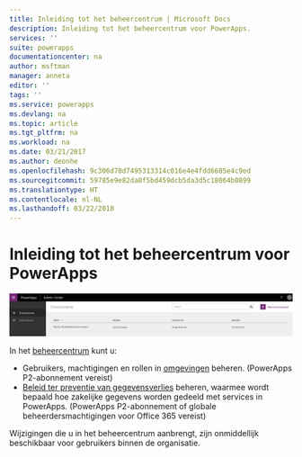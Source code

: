 ```yaml
---
title: Inleiding tot het beheercentrum | Microsoft Docs
description: Inleiding tot het beheercentrum voor PowerApps.
services: ''
suite: powerapps
documentationcenter: na
author: msftman
manager: anneta
editor: ''
tags: ''
ms.service: powerapps
ms.devlang: na
ms.topic: article
ms.tgt_pltfrm: na
ms.workload: na
ms.date: 03/21/2017
ms.author: deonhe
ms.openlocfilehash: 9c306d70d7495313314c016e4e4fdd6685e4c9ed
ms.sourcegitcommit: 59785e9e82da8f5bd459dcb5da3d5c18064b0899
ms.translationtype: HT
ms.contentlocale: nl-NL
ms.lasthandoff: 03/22/2018
---
```

# <a name="introduction-to-the-admin-center-for-powerapps"></a>Inleiding tot het beheercentrum voor PowerApps
![Overzicht](./media/introduction-to-the-admin-center/overview.png)  

In het [beheercentrum](https://admin.powerapps.com) kunt u:

* Gebruikers, machtigingen en rollen in [omgevingen](environments-administration.md) beheren. (PowerApps P2-abonnement vereist)
* [Beleid ter preventie van gegevensverlies](prevent-data-loss.md) beheren, waarmee wordt bepaald hoe zakelijke gegevens worden gedeeld met services in PowerApps. (PowerApps P2-abonnement of globale beheerdersmachtigingen voor Office 365 vereist)

Wijzigingen die u in het beheercentrum aanbrengt, zijn onmiddellijk beschikbaar voor gebruikers binnen de organisatie.     

